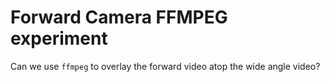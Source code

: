 # Forward Camera FFMPEG experiment

Can we use `ffmpeg` to overlay the forward video atop the wide angle video?